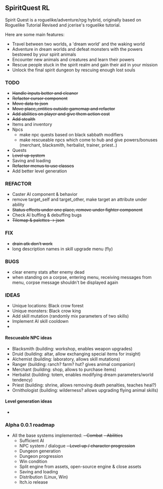 ## SpiritQuest RL

Spirit Quest is a roguelike/adventure/rpg hybrid, originally based on Roguelike Tutorial Revised
and jcerise's roguelike tutorial.

Here are some main features:

- Travel between two worlds, a 'dream world' and the waking world
- Adventure in dream worlds and defeat monsters with the powers bestowed by your spirit animals
- Encounter new animals and creatures and learn their powers
- Rescue people stuck in the spirit realm and gain their aid in your mission
- Unlock the final spirit dungeon by rescuing enough lost souls

### TODO

- ~~Handle inputs better and cleaner~~
- ~~Refactor cursor component~~
- ~~Move data to json~~
- ~~Move place_entities outside gamemap and refactor~~
- ~~Add abilities on player and give them action cost~~
- ~~Add stealth~~
- Items and inventory
- Npcs
  - make npc quests based on black sabbath modifiers
  - make rescueable npcs which come to hub and give powers/bonuses (merchant, blacksmith, herbalist, trainer, priest..)
- Quests
- ~~Level up system~~
- Saving and loading
- ~~Refactor menus to use classes~~
- Add better level generation

### REFACTOR
- Caster AI component & behavior
- remove target_self and target_other, make target an attribute under ability
- ~~Status effects under one place, remove under fighter component~~
- Check AI buffing & debuffing bugs
- ~~Tilemap & palettes -> json~~

### FIX
- ~~drain atk don't work~~
- long description names in skill upgrade menu (fly)

### BUGS
- clear enemy stats after enemy dead
- when standing on a corpse, entering menu, receiving messages from menu, corpse message shouldn't be displayed again

### IDEAS
- Unique locations: Black crow forest
- Unique monsters: Black crow king
- Add skill mutation (randomly mix parameters of two skills)
- Implement AI skill cooldown
- 
#### Rescueable NPC ideas
- Blacksmith (building: workshop, enables weapon upgrades)
- Druid (building: altar, allow exchanging special items for insight)
- Alchemist (building: laboratory, allows skill mutations)
- Ranger (building: ranch? farm? hut? gives animal companion)
- Merchant (building: shop, allows to purchase items)
- Herbalist (building: totem, enables modifying dream parameters/world tendency)
- Priest (building: shrine, allows removing death penalties, teaches heal?)
- Ornithologist (building: wilderness? allows upgrading flying animal skills)

#### Level generation ideas
- 

### Alpha 0.0.1 roadmap

- All the base systems implemented:
  ~~- Combat~~
  ~~- Abilities~~
  - Sufficient AI
  - NPC system / dialogue
  ~~- Level up / character progression~~
  - Dungeon generation
  - Dungeon progression
  - Win condition
  - Split engine from assets, open-source engine & close assets
  - Saving and loading
  - Distribution (Linux, Win)
  - Itch.io release